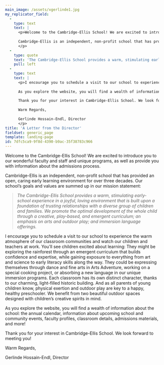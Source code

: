 ```yaml
---
main_image: /assets/xgerlinde1.jpg
my_replicator_field:
  -
    type: text
    text: |
      <p>Welcome to the Cambridge-Ellis School! We are excited to introduce you to our wonderful faculty and staff and unique programs, as well as provide you with information about the admissions process.
      
      Cambridge-Ellis is an independent, non-profit school that has provided an open, caring early learning environment for over three decades. Our school’s goals and values are summed up in our mission statement:
      </p>
  -
    type: quote
    text: 'The Cambridge-Ellis School provides a warm, stimulating early-school experience in a joyful, loving environment that is built upon a foundation of trusting relationships with a diverse group of children and families. We promote the optimal development of the whole child through a creative, play-based, and emergent curriculum; an emphasis on arts and outdoor play; and immersion language offerings.'
    pull: left
  -
    type: text
    text: |
      <p>I encourage you to schedule a visit to our school to experience the warm atmosphere of our classroom communities and watch our children and teachers at work. You’ll see children excited about learning: They might be exploring the rainforest through an emergent curriculum that builds confidence and expertise, while gaining exposure to everything from art and science to early literacy skills along the way. They could be expressing themselves through dance and fine arts in Arts Adventure, working on a special cooking project, or absorbing a new language in our unique immersion programs. Each classroom has its own distinct character, thanks to our charming, light-filled historic building. And as all parents of young children know, physical exertion and outdoor play are key to a happy, healthy preschooler. We benefit from two beautiful outdoor spaces designed with children’s creative spirits in mind.
      
      As you explore the website, you will find a wealth of information about the school: the annual calendar, information about upcoming school and community events, faculty profiles, classroom details, admissions materials, and more!
      
      Thank you for your interest in Cambridge-Ellis School. We look forward to meeting you!
      
      Warm Regards,
      
      Gerlinde Hossain-Endl, Director
      </p>
title: 'A Letter from the Director'
fieldset: generic_page
template: landing-page
id: 7dfc5ca9-9f8d-4390-b9ac-35f38783c966
---
```

<p>Welcome to the Cambridge-Ellis School! We are excited to introduce you to our wonderful faculty and staff and unique programs, as well as provide you with information about the admissions process.</p><p>Cambridge-Ellis is an independent, non-profit school that has provided an open, caring early learning environment for over three decades. Our school’s goals and values are summed up in our mission statement:</p><blockquote><p><em>The Cambridge-Ellis School provides a warm, stimulating early-school experience in a joyful, loving environment that is built upon a foundation of trusting relationships with a diverse group of children and families. We promote the optimal development of the whole child through a creative, play-based, and emergent curriculum; an emphasis on arts and outdoor play; and immersion language offerings.</em></p></blockquote><p>I encourage you to schedule a visit to our school to experience the warm atmosphere of our classroom communities and watch our children and teachers at work. You’ll see children excited about learning: They might be exploring the rainforest through an emergent curriculum that builds confidence and expertise, while gaining exposure to everything from art and science to early literacy skills along the way. They could be expressing themselves through dance and fine arts in Arts Adventure, working on a special cooking project, or absorbing a new language in our unique immersion programs. Each classroom has its own distinct character, thanks to our charming, light-filled historic building. And as all parents of young children know, physical exertion and outdoor play are key to a happy, healthy preschooler. We benefit from two beautiful outdoor spaces designed with children’s creative spirits in mind.</p><p>As you explore the website, you will find a wealth of information about the school: the annual calendar, information about upcoming school and community events, faculty profiles, classroom details, admissions materials, and more!</p><p>Thank you for your interest in Cambridge-Ellis School. We look forward to meeting you!</p><p>Warm Regards,</p><p>Gerlinde Hossain-Endl,&nbsp;Director</p>